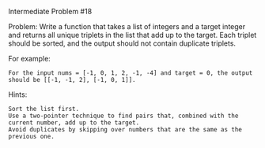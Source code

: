 Intermediate Problem #18

Problem: Write a function that takes a list of integers and a target integer and returns all unique triplets in the list that add up to the target. Each triplet should be sorted, and the output should not contain duplicate triplets.

For example:

    For the input nums = [-1, 0, 1, 2, -1, -4] and target = 0, the output should be [[-1, -1, 2], [-1, 0, 1]].

Hints:

    Sort the list first.
    Use a two-pointer technique to find pairs that, combined with the current number, add up to the target.
    Avoid duplicates by skipping over numbers that are the same as the previous one.